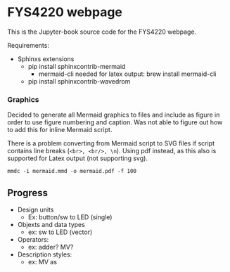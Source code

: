 # FYS4220 webpage

This is the Jupyter-book source code for the FYS4220 webpage.

Requirements:
- Sphinxs extensions
    - pip install sphinxcontrib-mermaid
        - mermaid-cli needed for latex output: brew install mermaid-cli
    - pip install sphinxcontrib-wavedrom



### Graphics
Decided to generate all Mermaid graphics to files and include as figure in order to use figure numbering and caption. Was not able to figure out how to add this for inline Mermaid script.

There is a problem converting from Mermaid script to SVG files if script contains line breaks (```<br>, <br/>, \n```). Using pdf instead, as this also is supported for Latex output (not supporting svg).

```
mmdc -i mermaid.mmd -o mermaid.pdf -f 100
````



## Progress
- Design units
    - Ex: button/sw to LED (single)
- Objexts and data types
    - ex: sw to LED (vector)
- Operators:
    - ex: adder? MV? 
- Description styles:
    - ex: MV as 

